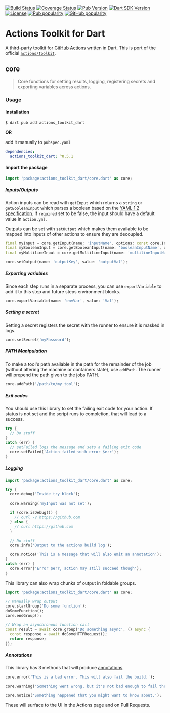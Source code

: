 [![Build Status](https://shields.io/github/workflow/status/dkrutskikh/actions-toolkit-dart/build?logo=github&logoColor=white)](https://github.com/dkrutskikh/actions-toolkit-dart/)
[![Coverage Status](https://img.shields.io/codecov/c/github/dkrutskikh/actions-toolkit-dart?logo=codecov&logoColor=white)](https://codecov.io/gh/dkrutskikh/actions-toolkit-dart/)
[![Pub Version](https://img.shields.io/pub/v/actions_toolkit_dart?logo=dart&logoColor=white)](https://pub.dev/packages/actions_toolkit_dart/)
[![Dart SDK Version](https://badgen.net/pub/sdk-version/actions_toolkit_dart)](https://pub.dev/packages/actions_toolkit_dart/)
[![License](https://img.shields.io/github/license/dkrutskikh/actions-toolkit-dart)](https://github.com/dkrutskikh/actions-toolkit-dart/blob/master/LICENSE)
[![Pub popularity](https://badgen.net/pub/popularity/actions_toolkit_dart)](https://pub.dev/packages/actions_toolkit_dart/score)
[![GitHub popularity](https://img.shields.io/github/stars/dkrutskikh/actions-toolkit-dart?logo=github&logoColor=white)](https://github.com/dkrutskikh/actions-toolkit-dart/stargazers)

# Actions Toolkit for Dart

A third-party toolkit for [GitHub Actions](https://help.github.com/en/actions) written in Dart. This is port of the official [`actions/toolkit`](https://github.com/actions/toolkit/).

## core

> Core functions for setting results, logging, registering secrets and exporting variables across actions.

### Usage

#### Installation

```sh
$ dart pub add actions_toolkit_dart
```

**OR**

add it manually to `pubspec.yaml`

```yaml
dependencies:
  actions_toolkit_dart: ^0.5.1
```

#### Import the package

```dart
import 'package:actions_toolkit_dart/core.dart' as core;
```

##### Inputs/Outputs

Action inputs can be read with `getInput` which returns a `string` or `getBooleanInput` which parses a boolean based on the [YAML 1.2 specification](https://yaml.org/spec/1.2/spec.html#id2804923). If `required` set to be false, the input should have a default value in `action.yml`.

Outputs can be set with `setOutput` which makes them available to be mapped into inputs of other actions to ensure they are decoupled.

```dart
final myInput = core.getInput(name: 'inputName', options: const core.InputOptions(required: true));
final myBooleanInput = core.getBooleanInput(name: 'booleanInputName', options: const core.InputOptions(required: true));
final myMultilineInput = core.getMultilineInput(name: 'multilineInputName', options: const core.InputOptions(required: true));

core.setOutput(name: 'outputKey', value: 'outputVal');
```

##### Exporting variables

Since each step runs in a separate process, you can use `exportVariable` to add it to this step and future steps environment blocks.

```dart
core.exportVariable(name: 'envVar', value: 'Val');
```

##### Setting a secret

Setting a secret registers the secret with the runner to ensure it is masked in logs.

```dart
core.setSecret('myPassword');
```

##### PATH Manipulation

To make a tool's path available in the path for the remainder of the job (without altering the machine or containers state), use `addPath`.  The runner will prepend the path given to the jobs PATH.

```dart
core.addPath('/path/to/my_tool');
```

##### Exit codes

You should use this library to set the failing exit code for your action.  If status is not set and the script runs to completion, that will lead to a success.

```dart
try {
  // Do stuff
}
catch (err) {
  // setFailed logs the message and sets a failing exit code
  core.setFailed('Action failed with error $err');
}
```

##### Logging

```dart
import 'package:actions_toolkit_dart/core.dart' as core;

try {
  core.debug('Inside try block');

  core.warning('myInput was not set');

  if (core.isDebug()) {
    // curl -v https://github.com
  } else {
    // curl https://github.com
  }

  // Do stuff
  core.info('Output to the actions build log');

  core.notice('This is a message that will also emit an annotation');
}
catch (err) {
  core.error('Error $err, action may still succeed though');
}
```

This library can also wrap chunks of output in foldable groups.

```dart
import 'package:actions_toolkit_dart/core.dart' as core;

// Manually wrap output
core.startGroup('Do some function');
doSomeFunction();
core.endGroup();

// Wrap an asynchronous function call
const result = await core.group('Do something async', () async {
  const response = await doSomeHTTPRequest();
  return response;
});
```

##### Annotations

This library has 3 methods that will produce [annotations](https://docs.github.com/en/rest/reference/checks#create-a-check-run).

```dart
core.error('This is a bad error. This will also fail the build.');

core.warning("Something went wrong, but it's not bad enough to fail the build.");

core.notice('Something happened that you might want to know about.');
```

These will surface to the UI in the Actions page and on Pull Requests.

